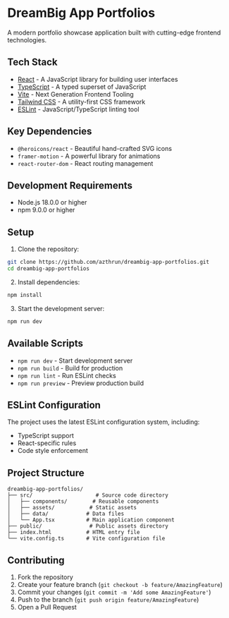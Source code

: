 # DreamBig App Portfolios

A modern portfolio showcase application built with cutting-edge frontend technologies.

## Tech Stack

- [React](https://react.dev/) - A JavaScript library for building user interfaces
- [TypeScript](https://www.typescriptlang.org/) - A typed superset of JavaScript
- [Vite](https://vitejs.dev/) - Next Generation Frontend Tooling
- [Tailwind CSS](https://tailwindcss.com/) - A utility-first CSS framework
- [ESLint](https://eslint.org/) - JavaScript/TypeScript linting tool

## Key Dependencies

- `@heroicons/react` - Beautiful hand-crafted SVG icons
- `framer-motion` - A powerful library for animations
- `react-router-dom` - React routing management

## Development Requirements

- Node.js 18.0.0 or higher
- npm 9.0.0 or higher

## Setup

1. Clone the repository:
```bash
git clone https://github.com/azthrun/dreambig-app-portfolios.git
cd dreambig-app-portfolios
```

2. Install dependencies:
```bash
npm install
```

3. Start the development server:
```bash
npm run dev
```

## Available Scripts

- `npm run dev` - Start development server
- `npm run build` - Build for production
- `npm run lint` - Run ESLint checks
- `npm run preview` - Preview production build

## ESLint Configuration

The project uses the latest ESLint configuration system, including:
- TypeScript support
- React-specific rules
- Code style enforcement

## Project Structure

```
dreambig-app-portfolios/
├── src/                    # Source code directory
│   ├── components/        # Reusable components
│   ├── assets/           # Static assets
│   ├── data/            # Data files
│   └── App.tsx          # Main application component
├── public/               # Public assets directory
├── index.html           # HTML entry file
└── vite.config.ts       # Vite configuration file
```

## Contributing

1. Fork the repository
2. Create your feature branch (`git checkout -b feature/AmazingFeature`)
3. Commit your changes (`git commit -m 'Add some AmazingFeature'`)
4. Push to the branch (`git push origin feature/AmazingFeature`)
5. Open a Pull Request

